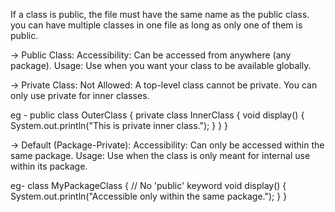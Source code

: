 If a class is public, the file must have the same name as the public class.
you can have multiple classes in one file as long as only one of them is public.

-> Public Class:
Accessibility: Can be accessed from anywhere (any package).
Usage: Use when you want your class to be available globally.

-> Private Class:
Not Allowed: A top-level class cannot be private. You can only use private for inner classes.

eg -
public class OuterClass {
    private class InnerClass {
        void display() {
            System.out.println("This is private inner class.");
        }
    }
}


-> Default (Package-Private):
Accessibility: Can only be accessed within the same package.
Usage: Use when the class is only meant for internal use within its package.

eg- 
class MyPackageClass { // No 'public' keyword
    void display() {
        System.out.println("Accessible only within the same package.");
    }
}

